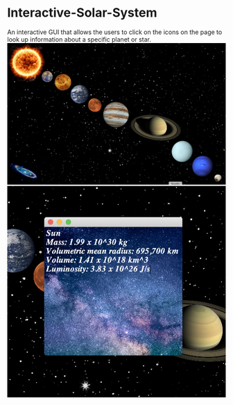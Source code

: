 # Interactive-Solar-System
An interactive GUI that allows the users to click on the icons on the page to look up information about a specific planet or star.
![](src/Main.png)
![](src/Detail.png)

